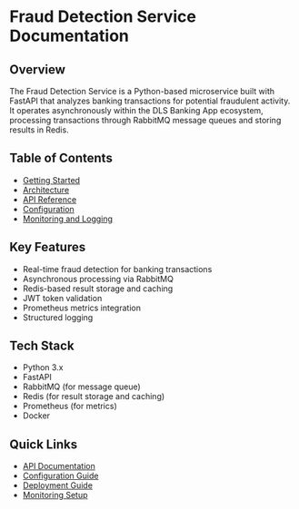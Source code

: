 # Fraud Detection Service Documentation

## Overview
The Fraud Detection Service is a Python-based microservice built with FastAPI that analyzes banking transactions for potential fraudulent activity. It operates asynchronously within the DLS Banking App ecosystem, processing transactions through RabbitMQ message queues and storing results in Redis.

## Table of Contents
- [Getting Started](getting-started.md)
- [Architecture](architecture.md)
- [API Reference](api-reference.md)
- [Configuration](configuration.md)
- [Monitoring and Logging](monitoring.md)

## Key Features
- Real-time fraud detection for banking transactions
- Asynchronous processing via RabbitMQ
- Redis-based result storage and caching
- JWT token validation
- Prometheus metrics integration
- Structured logging

## Tech Stack
- Python 3.x
- FastAPI
- RabbitMQ (for message queue)
- Redis (for result storage and caching)
- Prometheus (for metrics)
- Docker

## Quick Links
- [API Documentation](api-reference.md)
- [Configuration Guide](configuration.md)
- [Deployment Guide](deployment.md)
- [Monitoring Setup](monitoring.md) 